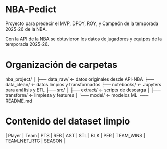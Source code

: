 # NBA-Pedict
Proyecto para predecir el MVP, DPOY, ROY, y Campeón de la temporada 2025-26 de la NBA.


Con la API de la NBA se obtuvieron los datos de jugadores y equipos de la temporada 2025-26.


# Organización de carpetas
nba_project/
│
├── data_raw/            ← datos originales desde API-NBA
├── data_clean/          ← datos limpios y transformados
├── notebooks/           ← Jupyters para análisis y ETL
├── src/
│   ├── extract/         ← scripts de descarga
│   ├── transform/       ← limpieza y features
│   └── model/           ← modelos ML
└── README.md


# Contenido del dataset limpio
| Player | Team | PTS | REB | AST | STL | BLK | PER | TEAM_WINS | TEAM_NET_RTG | SEASON |